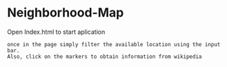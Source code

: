 # Neighborhood-Map
Open Index.html to start aplication

	once in the page simply filter the available location using the input bar.
	Also, click on the markers to obtain information from wikipedia
